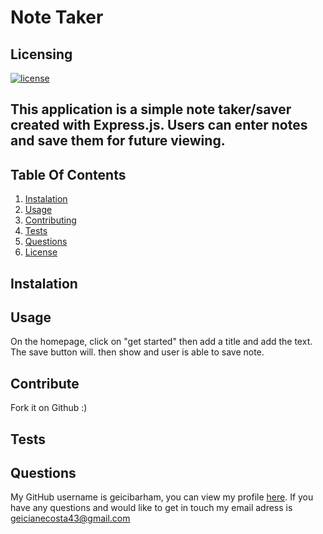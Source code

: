  
# Note Taker 

## Licensing

[![license](https://img.shields.io/badge/license-MIT-success)](https://opensource.org/licenses/MIT)


## This application is a simple note taker/saver created with Express.js. Users can enter notes and save them for future viewing.
    
## Table Of Contents

1. [Instalation](#instalation)
2. [Usage](#usage)
3. [Contributing](#contributing)
4. [Tests](#tests)
5. [Questions](#questions)
6. [License](#license)
    
## Instalation
    

    
## Usage
    
On the homepage, click on "get started" then add a title and add the text. The save button will. then show and user is able to save note.
    
## Contribute
    
Fork it on Github :)
    
## Tests
    

    
    
## Questions 
    
My GitHub username is geicibarham, you can view my profile [here](https://github.com/geicibarham/).
If you have any questions and would like to get in touch my email adress is geicianecosta43@gmail.com
    
    
  
        
